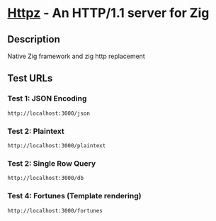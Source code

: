 
# [Httpz](https://github.com/karlseguin/http.zig) - An HTTP/1.1 server for Zig

## Description

Native Zig framework and zig http replacement 

## Test URLs

### Test 1: JSON Encoding

    http://localhost:3000/json

### Test 2: Plaintext

    http://localhost:3000/plaintext

### Test 2: Single Row Query

    http://localhost:3000/db

### Test 4: Fortunes (Template rendering)

    http://localhost:3000/fortunes

